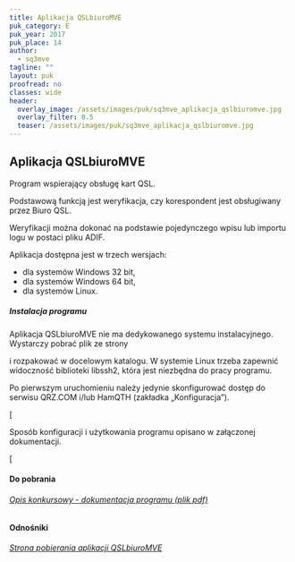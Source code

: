 ```yaml
---
title: Aplikacja QSLbiuroMVE
puk_category: E
puk_year: 2017
puk_place: 14
author: 
  - sq3mve
tagline: ""
layout: puk
proofread: no
classes: wide
header:
  overlay_image: /assets/images/puk/sq3mve_aplikacja_qslbiuromve.jpg
  overlay_filter: 0.5
  teaser: /assets/images/puk/sq3mve_aplikacja_qslbiuromve.jpg
---
```






 







Aplikacja QSLbiuroMVE
---------------------





 Program wspierający obsługę kart QSL.

 Podstawową funkcją jest weryfikacja, czy korespondent jest obsługiwany przez Biuro QSL.

 Weryfikacji można dokonać na podstawie pojedynczego wpisu lub importu logu w postaci pliku ADIF.






 Aplikacja dostępna jest w trzech wersjach:






* dla systemów Windows 32 bit,
* dla systemów Windows 64 bit,
* dla systemów Linux.




##### Instalacja programu




 Aplikacja QSLbiuroMVE nie ma dedykowanego systemu instalacyjnego. Wystarczy pobrać plik ze strony

 i rozpakować w docelowym katalogu. W systemie Linux trzeba zapewnić widoczność biblioteki libssh2, która jest niezbędna do pracy programu.

 Po pierwszym uruchomieniu należy jedynie skonfigurować dostęp do serwisu QRZ.COM i/lub HamQTH (zakładka „Konfiguracja”).


[



 Sposób konfiguracji i użytkowania programu opisano w załączonej dokumentacji.


[


#### Do pobrania

###### [Opis konkursowy - dokumentacja programu (plik pdf)](/assets/bin/SP3MVE_QSLbiuroMVE.pdf)




#### Odnośniki

###### [Strona pobierania aplikacji QSLbiuroMVE](http://sq3mve.marph.pl/download.php)

 









 



